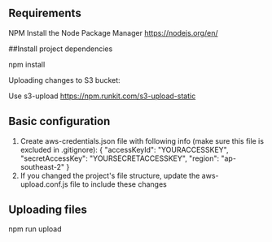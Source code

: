 ## Requirements
NPM
Install the Node Package Manager https://nodejs.org/en/

##Install project dependencies

  npm install

Uploading changes to S3 bucket:

Use s3-upload
https://npm.runkit.com/s3-upload-static
## Basic configuration
1. Create aws-credentials.json file with following info (make sure this file is excluded in .gitignore):
{
    "accessKeyId": "YOURACCESSKEY",
    "secretAccessKey": "YOURSECRETACCESSKEY",
    "region": "ap-southeast-2"
}
2. If you changed the project's file structure, update the aws-upload.conf.js file to include these changes

## Uploading files
  npm run upload
